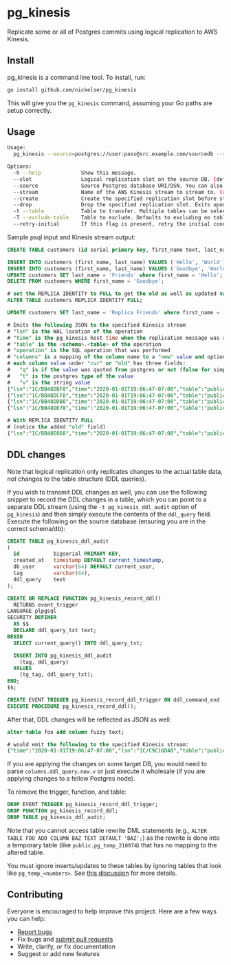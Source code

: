 # pg_kinesis

Replicate some or all of Postgres commits using logical replication to AWS Kinesis.

## Install

pg_kinesis is a command line tool. To install, run:

```sh
go install github.com/nickelser/pg_kinesis
```

This will give you the `pg_kinesis` command, assuming your Go paths are setup correctly.

## Usage

```sh
Usage:
  pg_kinesis --source=postgres://user:pass@src.example.com/sourcedb --stream=example_stream --tables=public.users,public.events

Options:
  -h --help             Show this message.
  --slot                Logical replication slot on the source DB. (default: pg_kinesis)
  --source              Source Postgres database URI/DSN. You can also use the libpq-standard PGDATABASE/PGHOST/&c. environment variables (which are tried first; --source overrides the environment).
  --stream              Name of the AWS Kinesis stream to stream to. (required)
  --create              Create the specified replication slot before starting replication.
  --drop                Drop the specified replication slot. Exits upon success.
  -t --table            Table to transfer. Multiple tables can be selected by writing multiple -t switches. Defaults to all tables. The matching semantics are the same as psql (https://www.postgresql.org/docs/current/static/app-psql.html#app-psql-patterns)
  -T --exclude-table    Table to exclude. Defaults to excluding no tables. The matching logic is the same as for -t; -T has higher precedence than -t.
  --retry-initial       If this flag is present, retry the initial connection to the replication slot; useful for high-availability setups where the same pg_kinesis command is run from multiple hosts.
```

Sample psql input and Kinesis stream output:

```SQL
CREATE TABLE customers (id serial primary key, first_name text, last_name text);

INSERT INTO customers (first_name, last_name) VALUES ('Hello', 'World');
INSERT INTO customers (first_name, last_name) VALUES ('Goodbye', 'World');
UPDATE customers SET last_name = 'Friends' where first_name = 'Hello';
DELETE FROM customers WHERE first_name = 'Goodbye';

# set the REPLICA IDENTITY to FULL to get the old as well as updated values for updaes
ALTER TABLE customers REPLICA IDENTITY FULL;

UPDATE customers SET last_name = 'Replica Friends' where first_name = 'Hello';

# Emits the following JSON to the specified Kinesis stream
# "lsn" is the WAL location of the operation
# "time" is the pg_kinesis host time when the replication message was received (the actual commit time is not available for most PG versions, but it should be very close); you can treat this as approximate (the LSN should be used to compare different records)
# "table" is the <schema>.<table> of the operation
# "operation" is the SQL operation that was performed
# "columns" is a mapping of the column name to a "new" value and optionally an "old" value (the current and the previous value, for an update or delete)
# each column value under "cur" or "old" has three fields:
#   "q" is if the value was quoted from postgres or not (false for simple values, like integers or booleans, null or (no-tuple-data))
#   "t" is the postgres type of the value
#   "v" is the string value
{"lsn":"1C/BB48DBF0","time":"2020-01-01T19:06:47-07:00","table":"public.customers","operation":"INSERT","columns":{"first_name":{"new":{"q":"true","t":"text","v":"Hello"}},"time":"2020-01-01T19:06:47-07:00","id":{"new":{"q":"false","t":"integer","v":"1"}},"last_name":{"new":{"q":"true","t":"text","v":"World"}}}}
{"lsn":"1C/BB48DCF8","time":"2020-01-01T19:06:47-07:00","table":"public.customers","operation":"INSERT","columns":{"first_name":{"new":{"q":"true","t":"text","v":"Goodbye"}},"id":{"new":{"q":"false","t":"integer","v":"2"}},"last_name":{"new":{"q":"true","t":"text","v":"World"}}}}
{"lsn":"1C/BB48DDB8","time":"2020-01-01T19:06:47-07:00","table":"public.customers","operation":"UPDATE","columns":{"first_name":{"new":{"q":"true","t":"text","v":"Hello"}},"time":"2020-01-01T19:06:47-07:00","id":{"new":{"q":"false","t":"integer","v":"1"}},"last_name":{"new":{"q":"true","t":"text","v":"Friends"}}}}
{"lsn":"1C/BB48DE78","time":"2020-01-01T19:06:47-07:00","table":"public.customers","operation":"DELETE","columns":{"id":{"old":{"q":"false","t":"integer","v":"2"}}}}

# With REPLICA IDENTITY FULL
# (notice the added "old" field)
{"lsn":"1C/BB48E068","time":"2020-01-01T19:06:47-07:00","table":"public.customers","operation":"UPDATE","columns":{"first_name":{"new":{"q":"true","t":"text","v":"Hello"}},"id":{"new":{"q":"false","t":"integer","v":"1"}},"last_name":{"new":{"q":"true","t":"text","v":"Replica Friends"},"old":{"q":"true","t":"text","v":"Friends"}}}}
```

## DDL changes

Note that logical replication only replicates changes to the actual table data, not changes to the table structure (DDL queries).

If you wish to transmit DDL changes as well, you can use the following snippet to record the DDL changes in a table, which you can point to a separate DDL stream (using the `-t pg_kinesis_ddl_audit` option of `pg_kinesis`) and then simply execute the contents of the `ddl_query` field. Execute the following on the source database (ensuring you are in the correct schema/db):

```sql
CREATE TABLE pg_kinesis_ddl_audit
(
  id           bigserial PRIMARY KEY,
  created_at   timestamp DEFAULT current_timestamp,
  db_user      varchar(64) DEFAULT current_user,
  tag          varchar(64),
  ddl_query    text
);

CREATE OR REPLACE FUNCTION pg_kinesis_record_ddl()
  RETURNS event_trigger
LANGUAGE plpgsql
SECURITY DEFINER
  AS $$
  DECLARE ddl_query_txt text;
BEGIN
  SELECT current_query() INTO ddl_query_txt;

  INSERT INTO pg_kinesis_ddl_audit
    (tag, ddl_query)
  VALUES
    (tg_tag, ddl_query_txt);
END;
$$;

CREATE EVENT TRIGGER pg_kinesis_record_ddl_trigger ON ddl_command_end
EXECUTE PROCEDURE pg_kinesis_record_ddl();
```

After that, DDL changes will be reflected as JSON as well:

```SQL
alter table foo add column fuzzy text;

# would emit the following to the specified Kinesis stream:
{"time":"2020-01-01T19:06:47-07:00","lsn":"1C/C9C16D48","table":"public.pg_kinesis_ddl_audit","operation":"INSERT","columns":{"created_at":{"new":{"q":"true","t":"timestamp without time zone","v":"2017-10-15 19:07:06.563259"}},"db_user":{"new":{"q":"true","t":"character varying","v":"nickelser"}},"ddl_query":{"new":{"q":"true","t":"text","v":"ALTER TABLE FOO ADD COLUMN BAZ TEXT;"}},"id":{"new":{"q":"false","t":"bigint","v":"1"}},"tag":{"new":{"q":"true","t":"character varying","v":"ALTER TABLE"}}}}
```

If you are applying the changes on some target DB, you would need to parse `columns.ddl_query.new.v` or just execute it wholesale (if you are applying changes to a fellow Postgres node).

To remove the trigger, function, and table:

```SQL
DROP EVENT TRIGGER pg_kinesis_record_ddl_trigger;
DROP FUNCTION pg_kinesis_record_ddl;
DROP TABLE pg_kinesis_ddl_audit;
```

Note that you cannot access table rewrite DML statements (e.g., `ALTER TABLE FOO ADD COLUMN BAZ TEXT DEFAULT 'BAZ';`) as the rewrite is done into a temporary table (like `public.pg_temp_210974`) that has no mapping to the altered table.

You must ignore inserts/updates to these tables by ignoring tables that look like `pg_temp_<numbers>`. See [this discussion](http://www.postgresql-archive.org/BUG-14785-Logical-replication-does-not-work-after-adding-a-column-Bug-td5979218.html) for more details.

## Contributing

Everyone is encouraged to help improve this project. Here are a few ways you can help:

- [Report bugs](https://github.com/nickelser/pg_kinesis/issues)
- Fix bugs and [submit pull requests](https://github.com/nickelser/pg_kinesis/pulls)
- Write, clarify, or fix documentation
- Suggest or add new features
